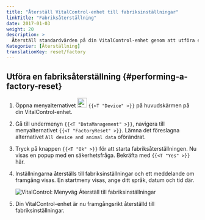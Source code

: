 ```yaml
---
title: "Återställ VitalControl-enhet till fabriksinställningar"
linkTitle: "Fabriksåterställning"
date: 2017-01-03
weight: 20
description: >
  Återställ standardvärden på din VitalControl-enhet genom att utföra en fabriksåterställning.
Kategorier: [Återställning]
translationKey: reset/factory
---
```

## Utföra en fabriksåterställning {#performing-a-factory-reset}

1. Öppna menyalternativet <img src="/icons/device.svg" width="25" align="bottom" alt="Device" /> `{{<T "Device" >}}` på huvudskärmen på din VitalControl-enhet.

1. Gå till undermenyn `{{<T "DataManagement" >}}`, navigera till menyalternativet `{{<T "FactoryReset" >}}`. Lämna det föreslagna alternativet `All device and animal data` oförändrat.

1. Tryck på knappen `{{<T "Ok" >}}` för att starta fabriksåterställningen. Nu visas en popup med en säkerhetsfråga. Bekräfta med `{{<T "Yes" >}}` här.

1. Inställningarna återställs till fabriksinställningar och ett meddelande om framgång visas. En startmeny visas, ange ditt språk, datum och tid där.

   ![VitalControl: Menyväg Återställ till fabriksinställningar](../images/resetdevice.png "Återställ till fabriksinställningar")

1. Din VitalControl-enhet är nu framgångsrikt återställd till fabriksinställningar.
